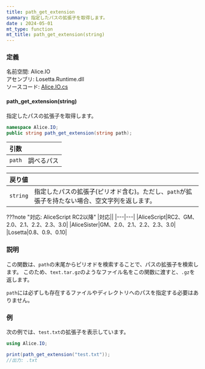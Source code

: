 ```yaml
---
title: path_get_extension
summary: 指定したパスの拡張子を取得します。
date : 2024-05-01
mt_type: function
mt_title: path_get_extension(string)
---
```


### 定義
名前空間: Alice.IO<br/>
アセンブリ: Losetta.Runtime.dll<br/>
ソースコード: [Alice.IO.cs](https://github.com/WSOFT-Project/Losetta/blob/master/Losetta.Runtime/Alice.IO.cs)

#### path_get_extension(string)

指定したパスの拡張子を取得します。

```cs title="AliceScript"
namespace Alice.IO;
public string path_get_extension(string path);
```

|引数| |
|-|-|
|`path`|調べるパス|

|戻り値| |
|-|-|
|`string`|指定したパスの拡張子(ピリオド含む)。ただし、`path`が拡張子を持たない場合、空文字列を返します。|

???note "対応: AliceScript RC2以降"
    |対応||
    |---|---|
    |AliceScript|RC2、GM、2.0、2.1、2.2、2.3、3.0|
    |AliceSister|GM、2.0、2.1、2.2、2.3、3.0|
    |Losetta|0.8、0.9、0.10|

### 説明
この関数は、`path`の末尾からピリオドを検索することで、パスの拡張子を検索します。
このため、`text.tar.gz`のようなファイル名をこの関数に渡すと、`.gz`を返します。

`path`には必ずしも存在するファイルやディレクトリへのパスを指定する必要はありません。

### 例
次の例では、`test.txt`の拡張子を表示しています。

```cs title="AliceScript"
using Alice.IO;

print(path_get_extension("test.txt"));
//出力: .txt
```